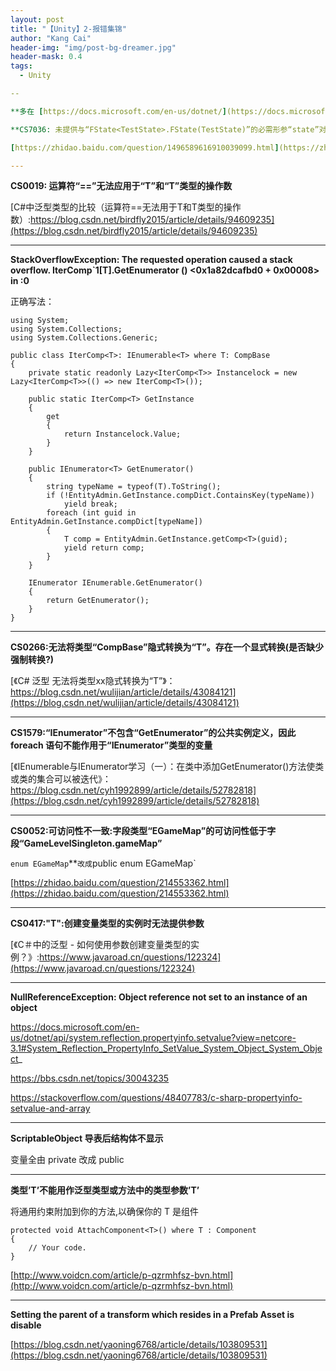 ```yaml
---
layout: post
title: "【Unity】2-报错集锦"
author: "Kang Cai"
header-img: "img/post-bg-dreamer.jpg"
header-mask: 0.4
tags:
  - Unity

--

**多在 [https://docs.microsoft.com/en-us/dotnet/](https://docs.microsoft.com/en-us/dotnet/) 里找答案**

**CS7036: 未提供与“FState<TestState>.FState(TestState)”的必需形参“state”对应的实参**

[https://zhidao.baidu.com/question/1496589616910039099.html](https://zhidao.baidu.com/question/1496589616910039099.html)

---
```


**CS0019: 运算符“==”无法应用于“T”和“T”类型的操作数**

[C#中泛型类型的比较（运算符==无法用于T和T类型的操作数）:https://blog.csdn.net/birdfly2015/article/details/94609235](https://blog.csdn.net/birdfly2015/article/details/94609235)

---

**StackOverflowException: The requested operation caused a stack overflow. IterComp`1[T].GetEnumerator () <0x1a82dcafbd0 + 0x00008> in <d553ff918ab24d0aaa944212c35416af>:0**

正确写法：

```buildoutcfg
using System;
using System.Collections;
using System.Collections.Generic;

public class IterComp<T>: IEnumerable<T> where T: CompBase
{
    private static readonly Lazy<IterComp<T>> Instancelock = new Lazy<IterComp<T>>(() => new IterComp<T>());

    public static IterComp<T> GetInstance
    {
        get
        {
            return Instancelock.Value;
        }
    }

    public IEnumerator<T> GetEnumerator()
    {
        string typeName = typeof(T).ToString();
        if (!EntityAdmin.GetInstance.compDict.ContainsKey(typeName))
            yield break;
        foreach (int guid in EntityAdmin.GetInstance.compDict[typeName])
        {
            T comp = EntityAdmin.GetInstance.getComp<T>(guid);
            yield return comp;
        }
    }

    IEnumerator IEnumerable.GetEnumerator()
    {
        return GetEnumerator();
    }
}
```

---

**CS0266:无法将类型“CompBase”隐式转换为“T”。存在一个显式转换(是否缺少强制转换?)**

[《C# 泛型 无法将类型xx隐式转换为“T”》：https://blog.csdn.net/wulijian/article/details/43084121](https://blog.csdn.net/wulijian/article/details/43084121)

---

**CS1579:“IEnumerator”不包含“GetEnumerator”的公共实例定义，因此 foreach 语句不能作用于“IEnumerator”类型的变量**

[《IEnumerable与IEnumerator学习（一）：在类中添加GetEnumerator()方法使类或类的集合可以被迭代》：https://blog.csdn.net/cyh1992899/article/details/52782818](https://blog.csdn.net/cyh1992899/article/details/52782818)

---

**CS0052:可访问性不一致:字段类型“EGameMap”的可访问性低于字段“GameLevelSingleton.gameMap”**

`enum EGameMap`**` 改成 `public enum EGameMap`

[https://zhidao.baidu.com/question/214553362.html](https://zhidao.baidu.com/question/214553362.html)

---

**CS0417:"T":创建变量类型的实例时无法提供参数**

[《C＃中的泛型 - 如何使用参数创建变量类型的实例？》:https://www.javaroad.cn/questions/122324](https://www.javaroad.cn/questions/122324)

---

**NullReferenceException: Object reference not set to an instance of an object**

https://docs.microsoft.com/en-us/dotnet/api/system.reflection.propertyinfo.setvalue?view=netcore-3.1#System_Reflection_PropertyInfo_SetValue_System_Object_System_Object_

https://bbs.csdn.net/topics/30043235

https://stackoverflow.com/questions/48407783/c-sharp-propertyinfo-setvalue-and-array

---

**ScriptableObject 导表后结构体不显示**

变量全由 private 改成 public

---

**类型’T’不能用作泛型类型或方法中的类型参数’T’**

将通用约束附加到你的方法,以确保你的 T 是组件

```buildoutcfg
protected void AttachComponent<T>() where T : Component
{
    // Your code.
}
```

[http://www.voidcn.com/article/p-qzrmhfsz-bvn.html](http://www.voidcn.com/article/p-qzrmhfsz-bvn.html)

---

**Setting the parent of a transform which resides in a Prefab Asset is disable**

[https://blog.csdn.net/yaoning6768/article/details/103809531](https://blog.csdn.net/yaoning6768/article/details/103809531)
